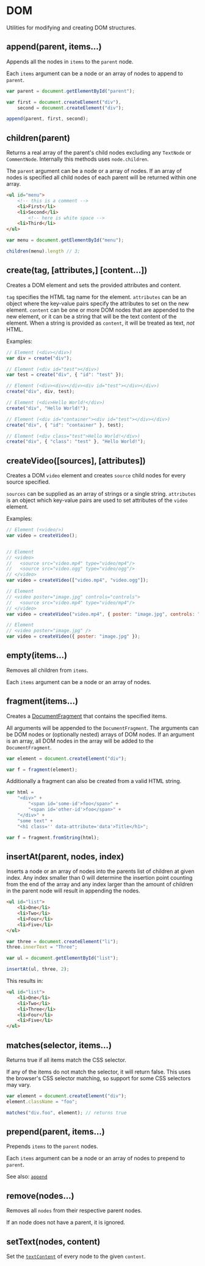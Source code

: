 # DOM

Utilities for modifying and creating DOM structures.


## append(parent, items...)

Appends all the nodes in `items` to the `parent` node.

Each `items` argument can be a node or an array of nodes to append to `parent`.


```js
var parent = document.getElementById("parent");

var first = document.createElement("div"),
    second = document.createElement("div");

append(parent, first, second);
```


## children(parent)

Returns a real array of the parent's child nodes excluding any `TextNode` or `CommentNode`.
Internally this methods uses `node.children`.

The `parent` argument can be a node or a array of nodes. If an array of nodes is specified all child nodes
of each parent will be returned within one array.

```html
<ul id="menu">
	<!-- this is a comment -->
	<li>First</li>
	<li>Second</li>
        <!-- here is white space -->
	<li>Third</li>
</ul>
```

```js
var menu = document.getElementById("menu");

children(menu).length // 3;
```


## create(tag, [attributes,] [content...])

Creates a DOM element and sets the provided attributes and content.

`tag` specifies the HTML tag name for the element. `attributes` can be an object
where the key-value pairs specify the attributes to set on the new element.
`content` can be one or more DOM nodes that are appended to the new element, or
it can be a string that will be the text content of the element. When a string
is provided as `content`, it will be treated as text, *not* HTML.

Examples:

```js
// Element (<div></div>)
var div = create("div");

// Element (<div id="test"></div>)
var test = create("div", { "id": "test" });

// Element (<div><div></div><div id="test"></div></div>)
create("div", div, test);

// Element (<div>Hello World!</div>)
create("div", "Hello World!");

// Element (<div id="container"><div id="test"></div></div>)
create("div", { "id": "container" }, test);

// Element (<div class="test">Hello World!</div>)
create("div", { "class": "test" }, "Hello World!");
```

## createVideo([sources], [attributes])

Creates a DOM `video` element and creates `source` child nodes for every source specified.

`sources` can be supplied as an array of strings or a single string. `attributes` is an
object which key-value pairs are used to set attributes of the `video` element.


Examples:

```js
// Element (<video/>)
var video = createVideo();


// Element
// <video>
//   <source src="video.mp4" type="video/mp4"/>
//   <source src="video.ogg" type="video/ogg"/>
// </video>
var video = createVideo(["video.mp4", "video.ogg"]);

// Element
// <video poster="image.jpg" controls="controls">
//   <source src="video.mp4" type="video/mp4"/>
// </video>
var video = createVideo("video.mp4", { poster: "image.jpg", controls: "controls" });

// Element
// <video poster="image.jpg" />
var video = createVideo({ poster: "image.jpg" });
```


## empty(items...)

Removes all children from `items`.

Each `items` argument can be a node or an array of nodes.

## fragment(items...)

Creates a [DocumentFragment](https://developer.mozilla.org/en-US/docs/Web/API/DocumentFragment)
that contains the specified items.

All arguments will be appended to the `DocumentFragment`. The arguments can be
DOM nodes or (optionally nested) arrays of DOM nodes. If an argument is an
array, all DOM nodes in the array will be added to the `DocumentFragment`.

```js
var element = document.createElement("div");

var f = fragment(element);
```

Additionally a fragment can also be created from a valid HTML string.

```js
var html =
    "<div>" +
        "<span id='some-id'>foo</span>" +
        "<span id='other-id'>foo</span>" +
    "</div>" +
    "some text" +
    "<h1 class='' data-attribute='data'>Title</h1>";

var f = fragment.fromString(html);
```


## insertAt(parent, nodes, index)

Inserts a node or an array of nodes into the parents list of children at given index. Any
index smaller than 0 will determine the insertion point counting from the end of the array
and any index larger than the amount of children in the parent node will result in appending the nodes.

```html
<ul id="list">
    <li>One</li>
    <li>Two</li>
    <li>Four</li>
    <li>Five</li>
</ul>
```
```js
var three = document.createElement("li");
three.innerText = "Three";

var ul = document.getElementById("list");

insertAt(ul, three, 2);
```
This results in:
```html
<ul id="list">
    <li>One</li>
    <li>Two</li>
    <li>Three</li>
    <li>Four</li>
    <li>Five</li>
</ul>
```

## matches(selector, items...)

Returns true if all items match the CSS selector.

If any of the items do not match the selector, it will return false. This uses
the browser's CSS selector matching, so support for some CSS selectors may vary.


```js
var element = document.createElement("div");
element.className = "foo";

matches("div.foo", element); // returns true
```


## prepend(parent, items...)

Prepends `items` to the `parent` nodes.

Each `items` argument can be a node or an array of nodes to prepend to `parent`.

See also: [`append`](#append)


## remove(nodes...)

Removes all `nodes` from their respective parent nodes.

If an node does not have a parent, it is ignored.


## setText(nodes, content)

Set the [`textContent`](https://developer.mozilla.org/en-US/docs/Web/API/Node.textContent) of every node to the given `content`.

